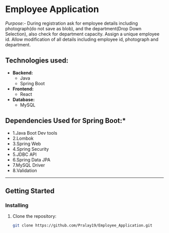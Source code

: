 # **Employee Application**
*Purpose*:- During registration ask for employee details including photograph(do not save as blob), and the
department(Drop Down Selection), also check for department capacity. Assign a unique
employee id. Allow modification of all details including employee id, photograph and
department.

## **Technologies used:**
- **Backend:**
  - Java
  - Spring Boot
- **Frontend:** 
  - React
- **Database:**
  - MySQL



## **Dependencies Used for Spring Boot:***
- 1.Java Boot Dev tools
- 2.Lombok
- 3.Spring Web
- 4.Spring Security
- 5.JDBC API
- 6.Spring Data JPA
- 7.MySQL Driver
- 8.Validation

---

## **Getting Started**

### **Installing**
1. Clone the repository:
   ```bash
   git clone https://github.com/Pralay19/Employee_Application.git